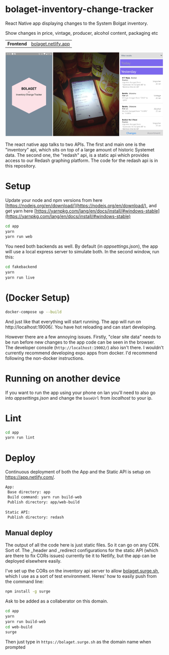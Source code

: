 # bolaget-inventory-change-tracker

React Native app displaying changes to the System Bolgat inventory.

Show changes in price, vintage, producer, alcohol content, packaging etc

|||
|-------------|-------------------|
| **Frontend**  |<a href="https://bolaget.netlify.app" target="_blank">bolaget.netlify.app</a>|

![Photo and Screenshots](preview.jpg)

The react native app talks to two APIs. The first and main one is the "inventory" api, which sits on top of a large amount of historic Systemet data. The second one, the "redash" api, is a static api which provides access to our Redash graphing platform. The code for the redash api is in this repository.

# Setup

Update your node and npm versions from here [https://nodejs.org/en/download/](https://nodejs.org/en/download/), and get yarn here [https://yarnpkg.com/lang/en/docs/install/#windows-stable](https://yarnpkg.com/lang/en/docs/install/#windows-stable)

```sh
cd app
yarn
yarn run web
```

You need both backends as well. By default (in *appsettings.json*), the app will use a local express server to simulate both.
In the second window, run this:


```sh
cd fakebackend
yarn
yarn run live
```


# (Docker Setup)

```sh
docker-compose up --build
```

And just like that everything will start running. The app will run on http://localhost:19006/. You have hot reloading and can start developing.

However there are a few annoying issues. Firstly, "clear site data" needs to be run before new changes to the app code can be seen in the browser. The developer console (`http://localhost:19002/`) also isn't there. I wouldn't currently recommend developing expo apps from docker. I'd recommend following the non-docker instructions.

# Running on another device #

If you want to run the app using your phone on lan you'll need to also go into *appsettings.json* and change the `baseUrl` from *localhost* to your ip.

# Lint #

```sh
cd app
yarn run lint
```

# Deploy #

Continuous deployment of both the App and the Static API is setup on https://app.netlify.com/.

    App:
     Base directory: app
     Build command: yarn run build-web
     Publish directory: app/web-build

    Static API:
     Publish directory: redash

## Manual deploy ##

The output of all the code here is just static files. So it can go on any CDN. Sort of. The _header and _redirect configurations for the static API (which are there to fix CORs issues) currently tie it to Netlify, but the app can be deployed elsewhere easily.

I've set up the CORs on the inventory api server to allow <a href="https://bolaget.surge.sh/" target="_blank">bolaget.surge.sh</a>, which I use as a sort of test environment. Heres' how to easily push from the command line:

```sh
npm install -g surge
```

Ask to be added as a collaberator on this domain.

```sh
cd app
yarn
yarn run build-web
cd web-build
surge
```

Then just type in `https://bolaget.surge.sh` as the domain name when prompted
